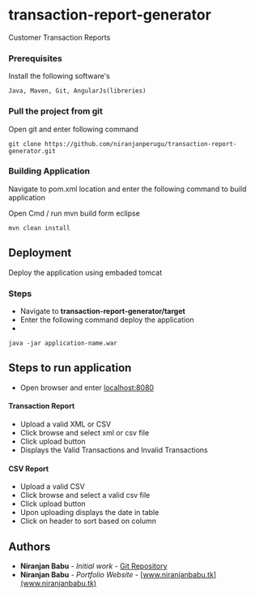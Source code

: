 # transaction-report-generator

Customer Transaction Reports


### Prerequisites

Install the following software's

```
Java, Maven, Git, AngularJs(libreries)
```

### Pull the project from git

Open git and enter following command

```
git clone https://github.com/niranjanperugu/transaction-report-generator.git
```

### Building Application

Navigate to pom.xml location and enter the following command to build application

Open Cmd / run mvn build form eclipse

```
mvn clean install
```

## Deployment

Deploy the application using embaded tomcat 

### Steps

* Navigate to **transaction-report-generator/target**
* Enter the following command deploy the application 
* 
```
java -jar application-name.war
```

## Steps to run application

* Open browser and enter [localhost:8080](localhost:8080)

#### Transaction Report

* Upload a valid XML or CSV
* Click browse and select xml or csv file
* Click upload button
* Displays the Valid Transactions and Invalid Transactions

#### CSV Report

* Upload a valid CSV
* Click browse and select a valid csv file
* Click upload button
* Upon uploading displays the date in table
* Click on header to sort based on column



## Authors

* **Niranjan Babu** - *Initial work* - [Git Repository](https://github.com/niranjanperugu/transaction-report-generator)
* **Niranjan Babu** - *Portfolio Website* - [www.niranjanbabu.tk](www.niranjanbabu.tk)



